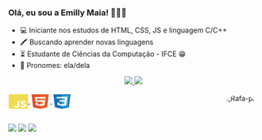  ### Olá, eu sou a Emilly Maia! 👩🏻‍💻

- 💻 Iniciante nos estudos de HTML, CSS, JS e linguagem C/C++
- 🖍️ Buscando aprender novas linguagens
- ⏳ Estudante de Ciências da Computação - IFCE 😁
- 💁 Pronomes: ela/dela



<div align="center">
  <a href="https://github.com/emillymaia">
  <img height="160em" src="https://github-readme-stats.vercel.app/api/?username=emillymaia&show_icons=true&theme=cobalt&include_all_commits=true&count_private=true"/>
  <img height="160em" src="https://github-readme-stats.vercel.app/api/top-langs/?username=emillymaia&layout=compact&langs_count=7&theme=cobalt"/>
</div>
<div style="display: inline_block"><br>
  <img align="center" alt="Emilly-Js" height="30" width="40" src="https://raw.githubusercontent.com/devicons/devicon/master/icons/javascript/javascript-plain.svg">
  <img align="center" alt="Emilly-HTML" height="30" width="40" src="https://raw.githubusercontent.com/devicons/devicon/master/icons/html5/html5-original.svg">
  <img align="center" alt="Emilly-CSS" height="30" width="40" src="https://raw.githubusercontent.com/devicons/devicon/master/icons/css3/css3-original.svg">
   <img align="right" alt="Rafa-pic" height="150" style="border-radius:50px;"
    src="https://cdn.discordapp.com/attachments/892129715391963159/892129795209580554/download20210901161251.png">
   
</div>

##

<div>
  <a href="https://instagram.com/maiaem_" target="_blank"><img src="https://img.shields.io/badge/-Instagram-%23E4405F?style=for-the-badge&logo=instagram&logoColor=white" target="_blank"></a>
  <a href = "mailto:emillypereira1290@gmail.com"><img src="https://img.shields.io/badge/-Gmail-%23333?style=for-the-badge&logo=gmail&logoColor=white" target="_blank"></a>
  <a href="https://www.linkedin.com/in/emilly-pereira-maia-522731217/" target="_blank"><img src="https://img.shields.io/badge/-LinkedIn-%230077B5?style=for-the-badge&logo=linkedin&logoColor=white" target="_blank"></a> 
 
</div>


